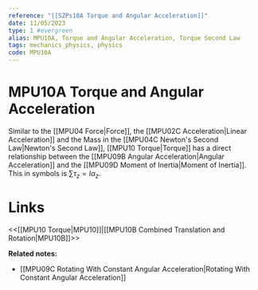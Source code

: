 ```yaml
---
reference: "[[SZPs10A Torque and Angular Acceleration]]"
date: 11/05/2023
type: 1 #evergreen
alias: MPU10A, Torque and Angular Acceleration, Torque Second Law
tags: mechanics_physics, physics
code: MPU10A
---
```

# MPU10A Torque and Angular Acceleration

Similar to the [[MPU04 Force|Force]], the [[MPU02C Acceleration|Linear Acceleration]] and the Mass in the [[MPU04C Newton's Second Law|Newton's Second Law]], [[MPU10 Torque|Torque]] has a direct relationship between the [[MPU09B Angular Acceleration|Angular Acceleration]] and the [[MPU09D Moment of Inertia|Moment of Inertia]]. This in symbols is $\sum\tau_z=I\alpha_z$.

# Links
<<[[MPU10 Torque|MPU10]]|[[MPU10B Combined Translation and Rotation|MPU10B]]>>

**Related notes:**
- [[MPU09C Rotating With Constant Angular Acceleration|Rotating With Constant Angular Acceleration]] 